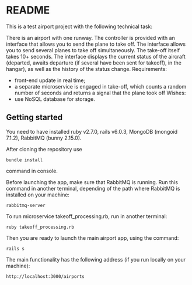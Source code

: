 # README

This is a test airport project with the following technical task:

There is an airport with one runway. The controller is provided with an interface that allows you to send the plane to take off.
The interface allows you to send several planes to take off simultaneously. The take-off itself takes 10+ seconds.
The interface displays the current status of the aircraft (departed, awaits departure (if several have been sent for takeoff), in the hangar), as well as the history of the status change.
Requirements:
- front-end update in real time;
- a separate microservice is engaged in take-off, which counts a random number of seconds and returns a signal that the plane took off
Wishes:
- use NoSQL database for storage.

## Getting started

You need to have installed ruby v2.7.0, rails v6.0.3, MongoDB (mongoid 7.1.2), RabbitMQ (bunny 2.15.0).

After cloning the repository use
```
bundle install
```
command in console.
 
Before launching the app, make sure that RabbitMQ is running. Run this command in another terminal, depending of the path where RabbitMQ is installed on your machine:

```
rabbitmq-server
```

To run microservice takeoff_processing.rb, run in another terminal:

```
ruby takeoff_processing.rb

```

Then you are ready to launch the main airport app, using the command:

```
rails s
```

The main functionality has the following address (if you run locally on your machine):

```
http://localhost:3000/airports 
```
